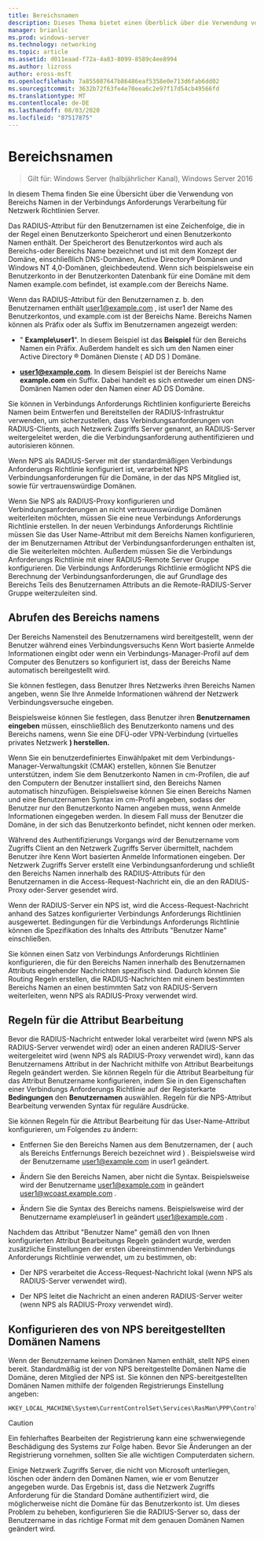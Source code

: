 ```yaml
---
title: Bereichsnamen
description: Dieses Thema bietet einen Überblick über die Verwendung von Bereichs Namen in der Netzwerk Richtlinien Server-Verbindungs Anforderungs Verarbeitung in Windows Server 2016.
manager: brianlic
ms.prod: windows-server
ms.technology: networking
ms.topic: article
ms.assetid: d011eaad-f72a-4a83-8099-8589c4ee8994
ms.author: lizross
author: eross-msft
ms.openlocfilehash: 7a855087647b86486eaf5358e0e713d6fab6dd02
ms.sourcegitcommit: 3632b72f63fe4e70eea6c2e97f17d54cb49566fd
ms.translationtype: MT
ms.contentlocale: de-DE
ms.lasthandoff: 08/03/2020
ms.locfileid: "87517875"
---
```

# <a name="realm-names"></a>Bereichsnamen

>Gilt für: Windows Server (halbjährlicher Kanal), Windows Server 2016

In diesem Thema finden Sie eine Übersicht über die Verwendung von Bereichs Namen in der Verbindungs Anforderungs Verarbeitung für Netzwerk Richtlinien Server.

Das RADIUS-Attribut für den Benutzernamen ist eine Zeichenfolge, die in der Regel einen Benutzerkonto Speicherort und einen Benutzerkonto Namen enthält. Der Speicherort des Benutzerkontos wird auch als Bereichs-oder Bereichs Name bezeichnet und ist mit dem Konzept der Domäne, einschließlich DNS-Domänen, Active Directory® Domänen und Windows NT 4,0-Domänen, gleichbedeutend. Wenn sich beispielsweise ein Benutzerkonto in der Benutzerkonten Datenbank für eine Domäne mit dem Namen example.com befindet, ist example.com der Bereichs Name.

Wenn das RADIUS-Attribut für den Benutzernamen z. b. den Benutzernamen enthält user1@example.com , ist user1 der Name des Benutzerkontos, und example.com ist der Bereichs Name. Bereichs Namen können als Präfix oder als Suffix im Benutzernamen angezeigt werden:

- " **Example\user1**". In diesem Beispiel ist das **Beispiel** für den Bereichs Namen ein Präfix. Außerdem handelt es sich um den Namen einer Active Directory &reg; Domänen Dienste \( AD DS \) Domäne.

- <strong>user1@example.com</strong>. In diesem Beispiel ist der Bereichs Name **example.com** ein Suffix. Dabei handelt es sich entweder um einen DNS-Domänen Namen oder den Namen einer AD DS Domäne.

Sie können in Verbindungs Anforderungs Richtlinien konfigurierte Bereichs Namen beim Entwerfen und Bereitstellen der RADIUS-Infrastruktur verwenden, um sicherzustellen, dass Verbindungsanforderungen von RADIUS-Clients, auch Netzwerk Zugriffs Server genannt, an RADIUS-Server weitergeleitet werden, die die Verbindungsanforderung authentifizieren und autorisieren können.

Wenn NPS als RADIUS-Server mit der standardmäßigen Verbindungs Anforderungs Richtlinie konfiguriert ist, verarbeitet NPS Verbindungsanforderungen für die Domäne, in der das NPS Mitglied ist, sowie für vertrauenswürdige Domänen.

Wenn Sie NPS als RADIUS-Proxy konfigurieren und Verbindungsanforderungen an nicht vertrauenswürdige Domänen weiterleiten möchten, müssen Sie eine neue Verbindungs Anforderungs Richtlinie erstellen. In der neuen Verbindungs Anforderungs Richtlinie müssen Sie das User Name-Attribut mit dem Bereichs Namen konfigurieren, der im Benutzernamen Attribut der Verbindungsanforderungen enthalten ist, die Sie weiterleiten möchten. Außerdem müssen Sie die Verbindungs Anforderungs Richtlinie mit einer RADIUS-Remote Server Gruppe konfigurieren. Die Verbindungs Anforderungs Richtlinie ermöglicht NPS die Berechnung der Verbindungsanforderungen, die auf Grundlage des Bereichs Teils des Benutzernamen Attributs an die Remote-RADIUS-Server Gruppe weiterzuleiten sind.

## <a name="acquiring-the-realm-name"></a>Abrufen des Bereichs namens

Der Bereichs Namensteil des Benutzernamens wird bereitgestellt, wenn der Benutzer während eines Verbindungsversuchs Kenn Wort basierte Anmelde Informationen eingibt oder wenn ein Verbindungs-Manager-Profil auf dem Computer des Benutzers so konfiguriert ist, dass der Bereichs Name automatisch bereitgestellt wird.

Sie können festlegen, dass Benutzer Ihres Netzwerks ihren Bereichs Namen angeben, wenn Sie Ihre Anmelde Informationen während der Netzwerk Verbindungsversuche eingeben.

Beispielsweise können Sie festlegen, dass Benutzer ihren **Benutzernamen eingeben** müssen, einschließlich des Benutzerkonto namens und des Bereichs namens, wenn Sie eine DFÜ-oder VPN-Verbindung (virtuelles privates Netzwerk **) herstellen.**

Wenn Sie ein benutzerdefiniertes Einwählpaket mit dem Verbindungs-Manager-Verwaltungskit (CMAK) erstellen, können Sie Benutzer unterstützen, indem Sie dem Benutzerkonto Namen in cm-Profilen, die auf den Computern der Benutzer installiert sind, den Bereichs Namen automatisch hinzufügen. Beispielsweise können Sie einen Bereichs Namen und eine Benutzernamen Syntax im cm-Profil angeben, sodass der Benutzer nur den Benutzerkonto Namen angeben muss, wenn Anmelde Informationen eingegeben werden. In diesem Fall muss der Benutzer die Domäne, in der sich das Benutzerkonto befindet, nicht kennen oder merken.

Während des Authentifizierungs Vorgangs wird der Benutzername vom Zugriffs Client an den Netzwerk Zugriffs Server übermittelt, nachdem Benutzer ihre Kenn Wort basierten Anmelde Informationen eingeben. Der Netzwerk Zugriffs Server erstellt eine Verbindungsanforderung und schließt den Bereichs Namen innerhalb des RADIUS-Attributs für den Benutzernamen in die Access-Request-Nachricht ein, die an den RADIUS-Proxy oder-Server gesendet wird.

Wenn der RADIUS-Server ein NPS ist, wird die Access-Request-Nachricht anhand des Satzes konfigurierter Verbindungs Anforderungs Richtlinien ausgewertet. Bedingungen für die Verbindungs Anforderungs Richtlinie können die Spezifikation des Inhalts des Attributs "Benutzer Name" einschließen.

Sie können einen Satz von Verbindungs Anforderungs Richtlinien konfigurieren, die für den Bereichs Namen innerhalb des Benutzernamen Attributs eingehender Nachrichten spezifisch sind. Dadurch können Sie Routing Regeln erstellen, die RADIUS-Nachrichten mit einem bestimmten Bereichs Namen an einen bestimmten Satz von RADIUS-Servern weiterleiten, wenn NPS als RADIUS-Proxy verwendet wird.

## <a name="attribute-manipulation-rules"></a>Regeln für die Attribut Bearbeitung

Bevor die RADIUS-Nachricht entweder lokal verarbeitet wird (wenn NPS als RADIUS-Server verwendet wird) oder an einen anderen RADIUS-Server weitergeleitet wird (wenn NPS als RADIUS-Proxy verwendet wird), kann das Benutzernamens Attribut in der Nachricht mithilfe von Attribut Bearbeitungs Regeln geändert werden. Sie können Regeln für die Attribut Bearbeitung für das Attribut Benutzername konfigurieren, indem Sie in den Eigenschaften einer Verbindungs Anforderungs Richtlinie auf der Registerkarte **Bedingungen** den **Benutzernamen** auswählen. Regeln für die NPS-Attribut Bearbeitung verwenden Syntax für reguläre Ausdrücke.

Sie können Regeln für die Attribut Bearbeitung für das User-Name-Attribut konfigurieren, um Folgendes zu ändern:

- Entfernen Sie den Bereichs Namen aus dem Benutzernamen, der \( auch als Bereichs Entfernungs Bereich bezeichnet wird \) . Beispielsweise wird der Benutzername user1@example.com in user1 geändert.

- Ändern Sie den Bereichs Namen, aber nicht die Syntax. Beispielsweise wird der Benutzername user1@example.com in geändert user1@wcoast.example.com .

- Ändern Sie die Syntax des Bereichs namens. Beispielsweise wird der Benutzername example\user1 in geändert user1@example.com .

Nachdem das Attribut "Benutzer Name" gemäß den von Ihnen konfigurierten Attribut Bearbeitungs Regeln geändert wurde, werden zusätzliche Einstellungen der ersten übereinstimmenden Verbindungs Anforderungs Richtlinie verwendet, um zu bestimmen, ob:

- Der NPS verarbeitet die Access-Request-Nachricht lokal (wenn NPS als RADIUS-Server verwendet wird).

- Der NPS leitet die Nachricht an einen anderen RADIUS-Server weiter (wenn NPS als RADIUS-Proxy verwendet wird).

## <a name="configuring-the-nps-supplied-domain-name"></a>Konfigurieren des von NPS bereitgestellten Domänen Namens

Wenn der Benutzername keinen Domänen Namen enthält, stellt NPS einen bereit. Standardmäßig ist der von NPS bereitgestellte Domänen Name die Domäne, deren Mitglied der NPS ist. Sie können den NPS-bereitgestellten Domänen Namen mithilfe der folgenden Registrierungs Einstellung angeben:

```
HKEY_LOCAL_MACHINE\System\CurrentControlSet\Services\RasMan\PPP\ControlProtocols\BuiltIn\DefaultDomain
```

> [!CAUTION]
> Ein fehlerhaftes Bearbeiten der Registrierung kann eine schwerwiegende Beschädigung des Systems zur Folge haben. Bevor Sie Änderungen an der Registrierung vornehmen, sollten Sie alle wichtigen Computerdaten sichern.

Einige Netzwerk Zugriffs Server, die nicht von Microsoft unterliegen, löschen oder ändern den Domänen Namen, wie er vom Benutzer angegeben wurde. Das Ergebnis ist, dass die Netzwerk Zugriffs Anforderung für die Standard Domäne authentifiziert wird, die möglicherweise nicht die Domäne für das Benutzerkonto ist. Um dieses Problem zu beheben, konfigurieren Sie die RADIUS-Server so, dass der Benutzername in das richtige Format mit dem genauen Domänen Namen geändert wird.
